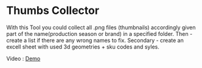 # Thumbs Collector

<blockquote class="imgur-embed-pub" lang="en" data-id="kBwqu55"><a href="//imgur.com/kBwqu55"></a></blockquote><script async src="//s.imgur.com/min/embed.js" charset="utf-8"></script>

With this Tool you could collect all .png files (thumbnails) accordingly given part of the name(production season or brand) in a specified folder. 
Then - create a list if there are any wrong names to fix. 
Secondary - create an excell sheet with used 3d geometries + sku codes and syles.

<div>Video : <a href="https://www.dropbox.com/s/uxocamjronob963/ThumbsCollector_.mp4?dl=0">Demo</a></div>
